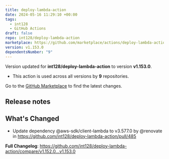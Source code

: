 ```yaml
---
title: deploy-lambda-action
date: 2024-05-16 11:29:10 +00:00
tags:
  - int128
  - GitHub Actions
draft: false
repo: int128/deploy-lambda-action
marketplace: https://github.com/marketplace/actions/deploy-lambda-action
version: v1.153.0
dependentsNumber: "9"
---
```



Version updated for **int128/deploy-lambda-action** to version **v1.153.0**.
- This action is used across all versions by **9** repositories.

Go to the [GitHub Marketplace](https://github.com/marketplace/actions/deploy-lambda-action) to find the latest changes.

## Release notes

## What's Changed
* Update dependency @aws-sdk/client-lambda to v3.577.0 by @renovate in https://github.com/int128/deploy-lambda-action/pull/485


**Full Changelog**: https://github.com/int128/deploy-lambda-action/compare/v1.152.0...v1.153.0
